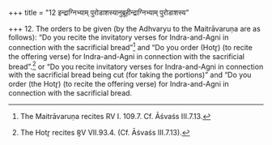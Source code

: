 +++
title = "12 इन्द्राग्निभ्याम् पुरोडाशस्यानुब्रूहीन्द्राग्निभ्याम् पुरोडाशस्य"

+++
12. The orders to be given (by the Adhvaryu to the Maitrāvaruṇa are as follows): “Do you recite the invitatory verses for Indra-and-Agni in connection with the sacrificial bread”[^1] and “Do you order (Hotr̥) (to recite the offering verse) for Indra-and-Agni in connection with the sacrificial bread”.[^2] or “Do you recite invitatory verses for Indra-and-Agni in connection with the sacrificial bread being cut (for taking the portions)” and “Do you order (the Hotr̥) (to recite the offering verse) for Indra-and-Agni in connection with the sacrificial bread.  


[^1]: The Maitrāvaruṇa recites RV I. 109.7. Cf. Āśvaśs III.7.13.  


[^2]: The Hotr̥ recites R̥V VII.93.4. (Cf. Āśvaśs III.7.13).  
